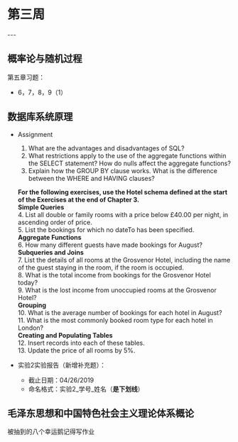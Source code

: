 # 第三周  
---  

## 概率论与随机过程  
第五章习题：  
- 6，7，8，9（1）  

## 数据库系统原理  
- Assignment  
	1. What are the advantages and disadvantages of SQL?  
	2. What restrictions apply to the use of the aggregate functions within the SELECT statement? How do nulls affect the aggregate functions?  
	3. Explain how the GROUP BY clause works. What is the difference between the WHERE and HAVING clauses?  
 
	**For the following exercises, use the Hotel schema defined at the start of the Exercises at the end of Chapter 3.**  
	**Simple Queries**  
	4. List all double or family rooms with a price below £40.00 per night, in ascending order of price.  
	5. List the bookings for which no dateTo has been specified.  
	**Aggregate Functions**  
	6. How many different guests have made bookings for August?  
	**Subqueries and Joins**  
	7. List the details of all rooms at the Grosvenor Hotel, including the name of the guest staying in the room, if the room is occupied.  
	8. What is the total income from bookings for the Grosvenor Hotel today?  
	9. What is the lost income from unoccupied rooms at the Grosvenor Hotel?  
	**Grouping**  
	10. What is the average number of bookings for each hotel in August?   
	11. What is the most commonly booked room type for each hotel in London?  
	**Creating and Populating Tables**  
	12. Insert records into each of these tables.  
	13. Update the price of all rooms by 5%.  

- 实验2实验报告（新增补充题）：  
	- 截止日期：04/26/2019  
	- 命名格式：实验2_学号_姓名（**是下划线**）  


## 毛泽东思想和中国特色社会主义理论体系概论  
被抽到的八个幸运鹅记得写作业  

